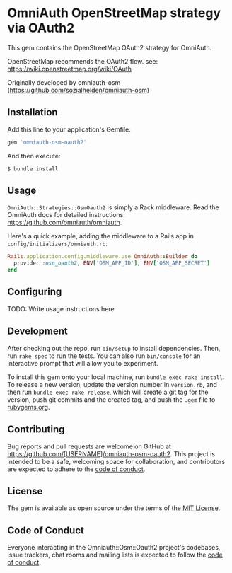 # OmniAuth OpenStreetMap strategy via OAuth2

This gem contains the OpenStreetMap OAuth2 strategy for OmniAuth.

OpenStreetMap recommends the OAuth2 flow. see: https://wiki.openstreetmap.org/wiki/OAuth

Originally developed by omniauth-osm (https://github.com/sozialhelden/omniauth-osm)

## Installation

Add this line to your application's Gemfile:

```ruby
gem 'omniauth-osm-oauth2'
```

And then execute:

    $ bundle install


## Usage

`OmniAuth::Strategies::OsmOauth2` is simply a Rack middleware. Read the OmniAuth docs for detailed instructions: https://github.com/omniauth/omniauth.

Here's a quick example, adding the middleware to a Rails app in `config/initializers/omniauth.rb`:

```ruby
Rails.application.config.middleware.use OmniAuth::Builder do
  provider :osn_oauth2, ENV['OSM_APP_ID'], ENV['OSM_APP_SECRET']
end
```


## Configuring

TODO: Write usage instructions here



## Development

After checking out the repo, run `bin/setup` to install dependencies. Then, run `rake spec` to run the tests. You can also run `bin/console` for an interactive prompt that will allow you to experiment.

To install this gem onto your local machine, run `bundle exec rake install`. To release a new version, update the version number in `version.rb`, and then run `bundle exec rake release`, which will create a git tag for the version, push git commits and the created tag, and push the `.gem` file to [rubygems.org](https://rubygems.org).

## Contributing

Bug reports and pull requests are welcome on GitHub at https://github.com/[USERNAME]/omniauth-osm-oauth2. This project is intended to be a safe, welcoming space for collaboration, and contributors are expected to adhere to the [code of conduct](https://github.com/[USERNAME]/omniauth-osm-oauth2/blob/master/CODE_OF_CONDUCT.md).

## License

The gem is available as open source under the terms of the [MIT License](https://opensource.org/licenses/MIT).

## Code of Conduct

Everyone interacting in the Omniauth::Osm::Oauth2 project's codebases, issue trackers, chat rooms and mailing lists is expected to follow the [code of conduct](https://github.com/[USERNAME]/omniauth-osm-oauth2/blob/master/CODE_OF_CONDUCT.md).
